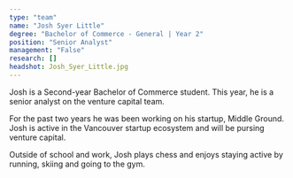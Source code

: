 ```yaml
---
type: "team"
name: "Josh Syer Little"
degree: "Bachelor of Commerce - General | Year 2"
position: "Senior Analyst"
management: "False"
research: []
headshot: Josh_Syer_Little.jpg
---
```


Josh is a Second-year Bachelor of Commerce student. This year, he is a senior analyst on the venture capital team.

For the past two years he was been working on his startup, Middle Ground. Josh is active in the Vancouver startup ecosystem and will be pursing venture capital. 

Outside of school and work, Josh plays chess and enjoys staying active by running, skiing and going to the gym.
